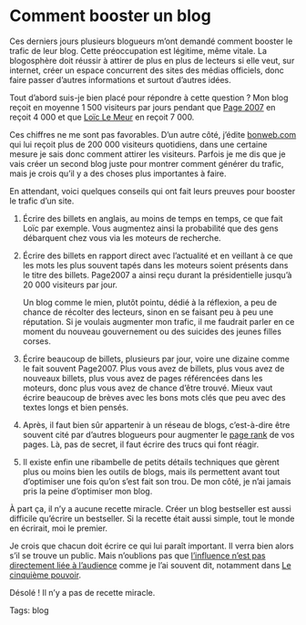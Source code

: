 # Comment booster un blog

Ces derniers jours plusieurs blogueurs m’ont demandé comment booster le trafic de leur blog. Cette préoccupation est légitime, même vitale. La blogosphère doit réussir à attirer de plus en plus de lecteurs si elle veut, sur internet, créer un espace concurrent des sites des médias officiels, donc faire passer d’autres informations et surtout d’autres idées.

Tout d’abord suis-je bien placé pour répondre à cette question ? Mon blog reçoit en moyenne 1 500 visiteurs par jours pendant que [Page 2007](http://www.page2007.com/) en reçoit 4 000 et que [Loïc Le Meur](http://loiclemeur.com/france/) en reçoit 7 000.

Ces chiffres ne me sont pas favorables. D’un autre côté, j’édite [bonweb.com](http://www.bonweb.com) qui lui reçoit plus de 200 000 visiteurs quotidiens, dans une certaine mesure je sais donc comment attirer les visiteurs. Parfois je me dis que je vais créer un second blog juste pour montrer comment générer du trafic, mais je crois qu’il y a des choses plus importantes à faire.

En attendant, voici quelques conseils qui ont fait leurs preuves pour booster le trafic d’un site.

1. Écrire des billets en anglais, au moins de temps en temps, ce que fait Loïc par exemple. Vous augmentez ainsi la probabilité que des gens débarquent chez vous via les moteurs de recherche.

2. Écrire des billets en rapport direct avec l’actualité et en veillant à ce que les mots les plus souvent tapés dans les moteurs soient présents dans le titre des billets. Page2007 a ainsi reçu durant la présidentielle jusqu’à 20 000 visiteurs par jour.

    Un blog comme le mien, plutôt pointu, dédié à la réflexion, a peu de chance de récolter des lecteurs, sinon en se faisant peu à peu une réputation. Si je voulais augmenter mon trafic, il me faudrait parler en ce moment du nouveau gouvernement ou des suicides des jeunes filles corses.

3. Écrire beaucoup de billets, plusieurs par jour, voire une dizaine comme le fait souvent Page2007. Plus vous avez de billets, plus vous avez de nouveaux billets, plus vous avez de pages référencées dans les moteurs, donc plus vous avez de chance d’être trouvé. Mieux vaut écrire beaucoup de brèves avec les bons mots clés que peu avec des textes longs et bien pensés.

4. Après, il faut bien sûr appartenir à un réseau de blogs, c’est-à-dire être souvent cité par d’autres blogueurs pour augmenter le [page rank](http://fr.wikipedia.org/wiki/PageRank) de vos pages. Là, pas de secret, il faut écrire des trucs qui font réagir.

5. Il existe enfin une ribambelle de petits détails techniques que gèrent plus ou moins bien les outils de blogs, mais ils permettent avant tout d’optimiser une fois qu’on s’est fait son trou. De mon côté, je n’ai jamais pris la peine d’optimiser mon blog.

À part ça, il n’y a aucune recette miracle. Créer un blog bestseller est aussi difficile qu’écrire un bestseller. Si la recette était aussi simple, tout le monde en écrirait, moi le premier.

Je crois que chacun doit écrire ce qui lui paraît important. Il verra bien alors s’il se trouve un public. Mais n’oublions pas que [l’influence n’est pas directement liée à l’audience](/2007/03/13/thierry-vedel-le-sceptique/) comme je l’ai souvent dit, notamment dans [Le cinquième pouvoir](/le-cinquieme-pouvoir/).

Désolé ! Il n’y a pas de recette miracle.

Tags: blog